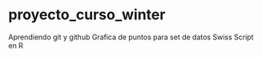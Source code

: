 # proyecto_curso_winter
Aprendiendo git y github
Grafica de puntos para set de datos Swiss
Script en R